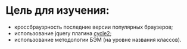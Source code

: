 # Цель для изучения:

 - кроссбраузрность последние версии популярных браузеров;
 - использование jquery плагина [cycle2](http://jquery.malsup.com/cycle2/);
 - использование методологии БЭМ (на уровне названия классов).
